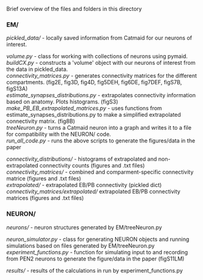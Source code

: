 Brief overview of the files and folders in this directory

### EM/ 
*pickled_data/* - locally saved information from Catmaid for our neurons of interest.

*volume.py* - class for working with collections of neurons using pymaid.\
*buildCX.py* - constructs a 'volume' object with our neurons of interest from the data in pickled_data.\
*connectivity_matrices.py* - generates connectivity matrices for the different compartments. (fig2E, fig3D, fig4D, fig5DEH, fig6DE, fig7DEF, figS7B, figS13A)\
*estimate_synapses_distributions.py* - extrapolates connectivity information based on anatomy. Plots histograms. (figS3)\
*make_PB_EB_extrapolated_matrices.py* - uses functions from estimate_synapses_distributions.py to make a simplified extrapolated connectivity matrix. (fig8B)\
*treeNeuron.py* - turns a Catmaid neuron into a graph and writes it to a file for compatibility with the NEURON/ code.\
*run_all_code.py* - runs the above scripts to generate the figures/data in the paper

*connectivity_distributions/* - histograms of extrapolated and non-extrapolated connectivity counts (figures and .txt files)\
*connectivity_matrices/* - combined and comparment-specific connectivity matrice (figures and .txt files)\
*extrapolated/* - extrapolated EB/PB connectivity (pickled dict)\
*connectivity_matrices/extrapolated/* extrapolated EB/PB connectivity matrices (figures and .txt files)



### NEURON/ 
*neurons/* - neuron structures generated by EM/treeNeuron.py

*neuron_simulator.py* - class for generating NEURON objects and running simulations based on files generated by EM/treeNeuron.py\
*experiment_functions.py* - function for simulating input to and recording from PEN2 neurons to generate the figure/data in the paper (figS11LM)

*results/* - results of the calculations in run by experiment_functions.py

